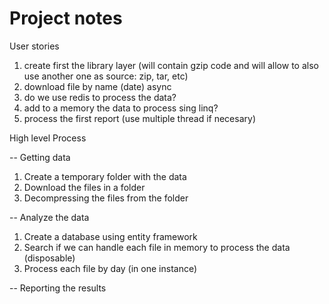 ﻿# Project notes

User stories

1. create first the library layer (will contain gzip code and will allow to also use another one as source: zip, tar, etc)
2. download file by name (date) async
3. do we use redis to process the data?
4. add to a memory the data to process sing linq?
3. process the first report (use multiple thread if necesary)



High level Process

-- Getting data
1. Create a temporary folder with the data
2. Download the files in a folder
3. Decompressing the files from the folder

-- Analyze the data
1. Create a database using entity framework
2. Search if we can handle each file in memory to process the data (disposable) 
3. Process each file by day (in one instance)

-- Reporting the results